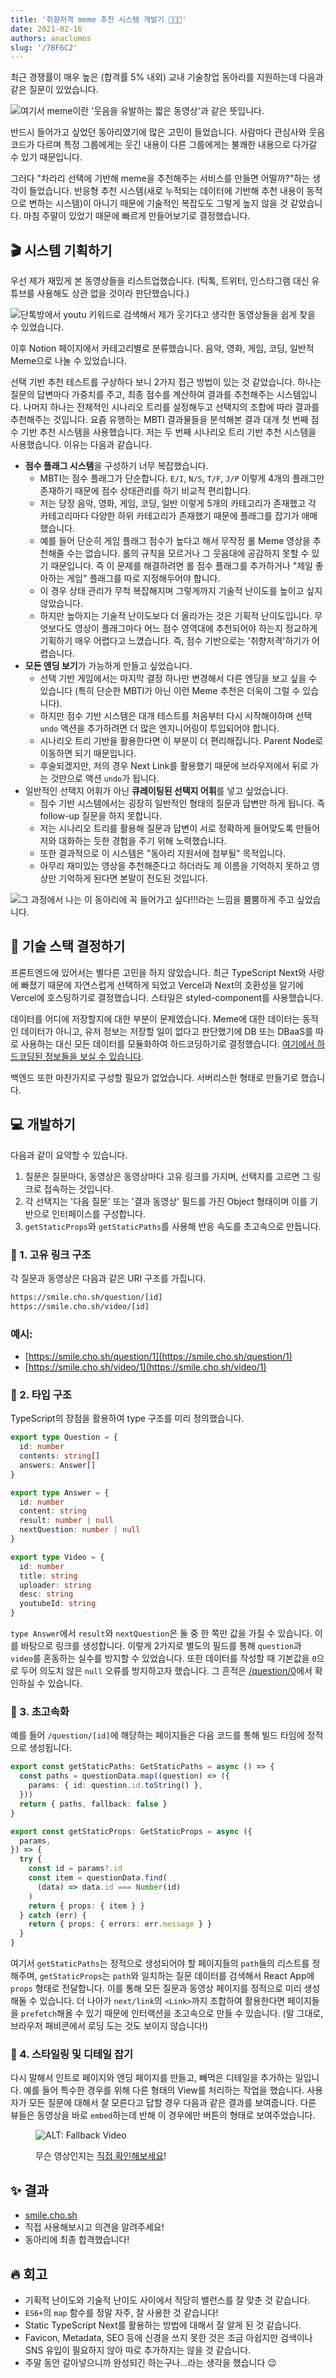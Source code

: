 ```yaml
---
title: '취향저격 meme 추천 시스템 개발기 🧑🏻‍🍳'
date: 2021-02-16
authors: anaclumos
slug: '/7BF6C2'
---
```


최근 경쟁률이 매우 높은 (합격률 5% 내외) 교내 기술창업 동아리를 지원하는데 다음과 같은 질문이 있었습니다.

![여기서 meme이란 '웃음을 유발하는 짧은 동영상'과 같은 뜻입니다.](E08CF2.png)

반드시 들어가고 싶었던 동아리였기에 많은 고민이 들었습니다. 사람마다 관심사와 웃음 코드가 다르며 특정 그룹에게는 웃긴 내용이 다른 그룹에게는 불쾌한 내용으로 다가갈 수 있기 때문입니다.

그러다 "차라리 선택에 기반해 meme을 추천해주는 서비스를 만들면 어떨까?"하는 생각이 들었습니다. 반응형 추천 시스템(새로 누적되는 데이터에 기반해 추천 내용이 동적으로 변하는 시스템)이 아니기 때문에 기술적인 복잡도도 그렇게 높지 않을 것 같았습니다. 마침 주말이 있었기 때문에 빠르게 만들어보기로 결정했습니다.

## 🎬 시스템 기획하기

우선 제가 재밌게 본 동영상들을 리스트업했습니다. (틱톡, 트위터, 인스타그램 대신 유튜브를 사용해도 상관 없을 것이라 판단했습니다.)

![단톡방에서 youtu 키워드로 검색해서 제가 웃기다고 생각한 동영상들을 쉽게 찾을 수 있었습니다.](949544.jpeg)

이후 Notion 페이지에서 카테고리별로 분류했습니다. 음악, 영화, 게임, 코딩, 일반적 Meme으로 나눌 수 있었습니다.

선택 기반 추천 테스트를 구상하다 보니 2가지 접근 방법이 있는 것 같았습니다. 하나는 질문의 답변마다 가중치를 주고, 최종 점수를 계산하여 결과를 추천해주는 시스템입니다. 나머지 하나는 전체적인 시나리오 트리를 설정해두고 선택지의 조합에 따라 결과를 추천해주는 것입니다. 요즘 유행하는 MBTI 결과물들을 분석해본 결과 대개 첫 번째 점수 기반 추천 시스템을 사용했습니다. 저는 두 번째 시나리오 트리 기반 추천 시스템을 사용했습니다. 이유는 다음과 같습니다.

- **점수 플래그 시스템**을 구성하기 너무 복잡했습니다.
  - MBTI는 점수 플래그가 단순합니다. `E/I`, `N/S`, `T/F`, `J/P` 이렇게 4개의 플래그만 존재하기 때문에 점수 상태관리를 하기 비교적 편리합니다.
  - 저는 당장 음악, 영화, 게임, 코딩, 일반 이렇게 5개의 카테고리가 존재했고 각 카테고리마다 다양한 하위 카테고리가 존재했기 때문에 플래그를 잡기가 애매했습니다.
  - 예를 들어 단순히 게임 플래그 점수가 높다고 해서 무작정 롤 Meme 영상을 추천해줄 수는 없습니다. 롤의 규칙을 모르거나 그 웃음대에 공감하지 못할 수 있기 때문입니다. 즉 이 문제를 해결하려면 롤 점수 플래그를 추가하거나 "제일 좋아하는 게임" 플래그를 따로 지정해두어야 합니다.
  - 이 경우 상태 관리가 무척 복잡해지며 그렇게까지 기술적 난이도를 높이고 싶지 않았습니다.
  - 하지만 높아지는 기술적 난이도보다 더 올라가는 것은 기획적 난이도입니다. 무엇보다도 영상이 플래그마다 어느 점수 영역대에 추천되어야 하는지 정교하게 기획하기 매우 어렵다고 느꼈습니다. 즉, 점수 기반으로는 '취향저격'하기가 어렵습니다.
- **모든 엔딩 보기**가 가능하게 만들고 싶었습니다.
  - 선택 기반 게임에서는 마지막 결정 하나만 변경해서 다른 엔딩을 보고 싶을 수 있습니다 (특히 단순한 MBTI가 아닌 이런 Meme 추천은 더욱이 그럴 수 있습니다).
  - 하지만 점수 기반 시스템은 대개 테스트를 처음부터 다시 시작해야하며 선택 `undo` 액션을 추가하려면 더 많은 엔지니어링이 투입되어야 합니다.
  - 시나리오 트리 기반을 활용한다면 이 부분이 더 편리해집니다. Parent Node로 이동하면 되기 때문입니다.
  - 후술되겠지만, 저의 경우 Next Link를 활용했기 때문에 브라우저에서 뒤로 가는 것만으로 액션 `undo`가 됩니다.
- 일반적인 선택지 어휘가 아닌 **큐레이팅된 선택지 어휘**를 넣고 싶었습니다.
  - 점수 기반 시스템에서는 굉장히 일반적인 형태의 질문과 답변만 하게 됩니다. 즉 follow-up 질문을 하지 못합니다.
  - 저는 시나리오 트리를 활용해 질문과 답변이 서로 정확하게 들어맞도록 만들어 저와 대화하는 듯한 경험을 주기 위해 노력했습니다.
  - 또한 결과적으로 이 시스템은 "동아리 지원서에 첨부될" 목적입니다.
  - 아무리 재미있는 영상을 추천해준다고 하더라도 제 이름을 기억하지 못하고 영상만 기억하게 된다면 본말이 전도된 것입니다.

![그 과정에서 나는 이 동아리에 꼭 들어가고 싶다!!!라는 느낌을 뿜뿜하게 주고 싶었습니다.](FC67D9.png)

## 🥞 기술 스택 결정하기

프론트엔드에 있어서는 별다른 고민을 하지 않았습니다. 최근 TypeScript Next와 사랑에 빠졌기 때문에 자연스럽게 선택하게 되었고 Vercel과 Next의 호환성을 알기에 Vercel에 호스팅하기로 결정했습니다. 스타일은 styled-component를 사용했습니다.

데이터를 어디에 저장할지에 대한 부분이 문제였습니다. Meme에 대한 데이터는 동적인 데이터가 아니고, 유저 정보는 저장할 일이 없다고 판단했기에 DB 또는 DBaaS를 따로 사용하는 대신 모든 데이터를 모듈화하여 하드코딩하기로 결정했습니다. [여기에서 하드코딩된 정보들을 보실 수 있습니다](https://github.com/anaclumos/smile/tree/main/src/data).

백엔드 또한 마찬가지로 구성할 필요가 없었습니다. 서버리스한 형태로 만들기로 했습니다.

## 💻 개발하기

다음과 같이 요약할 수 있습니다.

1.  질문은 질문마다, 동영상은 동영상마다 고유 링크를 가지며, 선택지를 고르면 그 링크로 접속하는 것입니다.
2.  각 선택지는 '다음 질문' 또는 '결과 동영상' 필드를 가진 Object 형태이며 이를 기반으로 인터페이스를 구성합니다.
3.  `getStaticProps`와 `getStaticPaths`를 사용해 반응 속도를 초고속으로 만듭니다.

### 🔗 1. 고유 링크 구조

각 질문과 동영상은 다음과 같은 URI 구조를 가집니다.

```bash
https://smile.cho.sh/question/[id]
https://smile.cho.sh/video/[id]
```

### 예시:

- [https://smile.cho.sh/question/1](https://smile.cho.sh/question/1)
- [https://smile.cho.sh/video/1](https://smile.cho.sh/video/1)

### 💬 2. 타입 구조

TypeScript의 장점을 활용하여 type 구조를 미리 정의했습니다.

```ts
export type Question = {
  id: number
  contents: string[]
  answers: Answer[]
}

export type Answer = {
  id: number
  content: string
  result: number | null
  nextQuestion: number | null
}

export type Video = {
  id: number
  title: string
  uploader: string
  desc: string
  youtubeId: string
}
```

`type Answer`에서 `result`와 `nextQuestion`은 둘 중 한 쪽만 값을 가질 수 있습니다. 이를 바탕으로 링크를 생성합니다. 이렇게 2가지로 별도의 필드를 통해 `question`과 `video`를 혼동하는 실수를 방지할 수 있었습니다. 또한 데이터를 작성할 때 기본값을 `0`으로 두어 의도치 않은 `null` 오류를 방지하고자 했습니다. 그 흔적은 [/question/0](https://smile.cho.sh/question/0)에서 확인하실 수 있습니다.

### 🚀 3. 초고속화

예를 들어 `/question/[id]`에 해당하는 페이지들은 다음 코드를 통해 빌드 타임에 정적으로 생성됩니다.

```ts
export const getStaticPaths: GetStaticPaths = async () => {
  const paths = questionData.map((question) => ({
    params: { id: question.id.toString() },
  }))
  return { paths, fallback: false }
}

export const getStaticProps: GetStaticProps = async ({
  params,
}) => {
  try {
    const id = params?.id
    const item = questionData.find(
      (data) => data.id === Number(id)
    )
    return { props: { item } }
  } catch (err) {
    return { props: { errors: err.message } }
  }
}
```

여기서 `getStaticPaths`는 정적으로 생성되어야 할 페이지들의 `path`들의 리스트를 정해주며, `getStaticProps`는 `path`와 일치하는 질문 데이터를 검색해서 React App에 `props` 형태로 전달합니다. 이를 통해 모든 질문과 동영상 페이지를 정적으로 미리 생성해둘 수 있습니다. 더 나아가 `next/link`의 `<Link>`까지 조합하여 활용한다면 페이지들을 `prefetch`해올 수 있기 때문에 인터랙션을 초고속으로 만들 수 있습니다. (말 그대로, 브라우저 패비콘에서 로딩 도는 것도 보이지 않습니다!)

### 💅 4. 스타일링 및 디테일 잡기

다시 말해서 인트로 페이지와 엔딩 페이지를 만들고, 빼먹은 디테일을 추가하는 일입니다. 예를 들어 특수한 경우를 위해 다른 형태의 View를 처리하는 작업을 했습니다. 사용자가 모든 질문에 대해서 잘 모른다고 답할 경우 다음과 같은 결과를 보여줍니다. 다른 뷰들은 동영상을 바로 `embed`하는데 반해 이 경우에만 버튼의 형태로 보여주었습니다.

<figure>

![ALT: Fallback Video](BE3DA7.png)

<figcaption>

무슨 영상인지는 [직접 확인해보세요](https://smile.cho.sh/video/999)!

</figcaption>
</figure>

## ✨ 결과

- [smile.cho.sh](https://smile.cho.sh)
- 직접 사용해보시고 의견을 알려주세요!
- 동아리에 최종 합격했습니다!

## 🔥 회고

- 기획적 난이도와 기술적 난이도 사이에서 적당히 밸런스를 잘 맞춘 것 같습니다.
- `ES6+`의 `map` 함수를 정말 자주, 잘 사용한 것 같습니다!
- Static TypeScript Next를 활용하는 방법에 대해서 잘 알게 된 것 같습니다.
- Favicon, Metadata, SEO 등에 신경을 쓰지 못한 것은 조금 아쉽지만 검색이나 SNS 유입이 필요하지 않아 따로 추가하지는 않을 것 같습니다.
- 주말 동안 갈아넣으니까 완성되긴 하는구나...라는 생각을 했습니다 😉
